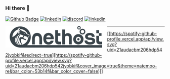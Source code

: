 ### Hi there 👋

[![Github Badge](https://img.shields.io/badge/-Github-000?style=quare&labelColor=000&logo=Github&logoColor=white&link=link)](https://github.com/duckyst) 
[![linkedin](https://img.shields.io/badge/-Linkedin-000?style=quare&labelColor=000&logo=Linkedin&logoColor=white&link=link)](https://www.linkedin.com/in/iynet/)
[![discord](https://img.shields.io/badge/-Discord-000?style=quare&labelColor=000&logo=Discord&logoColor=white&link=link)](https://discord.com/users/327042060882280448)
[![linkedin](https://img.shields.io/badge/-Mail-000?style=quare&labelColor=000&logo=gmail&logoColor=white&link=link)](mailto:i.yilmaz@onet.net.tr)

<a href="https://onet.net.tr"><img align="left" alt="Onet Hosting" width="322px" src="https://github.com/duckyst/duckyst/blob/main/onet-type.png" /></a>


-----------------------------------------------------------------------------------------------------


[[https://spotify-github-profile.vercel.app/api/view.svg?uid=21audacbm206hdp542jyobkif&redirect=true][https://spotify-github-profile.vercel.app/api/view.svg?uid=21audacbm206hdp542jyobkif&cover_image=true&theme=natemoo-re&bar_color=53b14f&bar_color_cover=false)]]
